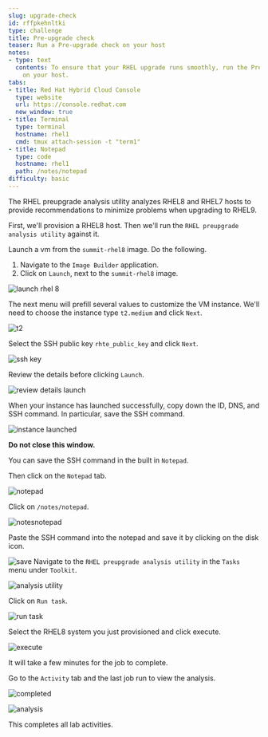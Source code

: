 ```yaml
---
slug: upgrade-check
id: rffpkehnltki
type: challenge
title: Pre-upgrade check
teaser: Run a Pre-upgrade check on your host
notes:
- type: text
  contents: To ensure that your RHEL upgrade runs smoothly, run the Pre-upgrade check
    on your host.
tabs:
- title: Red Hat Hybrid Cloud Console
  type: website
  url: https://console.redhat.com
  new_window: true
- title: Terminal
  type: terminal
  hostname: rhel1
  cmd: tmux attach-session -t "term1"
- title: Notepad
  type: code
  hostname: rhel1
  path: /notes/notepad
difficulty: basic
---
```

<!-- markdownlint-disable MD033 MD026-->

The RHEL preupgrade analysis utility analyzes RHEL8 and RHEL7 hosts to provide recommendations to minimize problems when upgrading to RHEL9.

First, we'll provision a RHEL8 host. Then we'll run the `RHEL preupgrade analysis utility` against it.

Launch a vm from the `summit-rhel8` image. Do the following.

1) Navigate to the `Image Builder` application.
2) Click on `Launch`, next to the `summit-rhel8` image.

![launch rhel 8](../assets/rhel8launch.png)

The next menu will prefill several values to customize the VM instance. We'll need to choose the instance type `t2.medium` and click `Next`.

![t2](../assets/t2medium.png)

Select the SSH public key `rhte_public_key` and click `Next`.

![ssh key](../assets/sshkeyselection.png)

Review the details before clicking `Launch`.

![review details launch](../assets/reviewdetailslaunch.png)

When your instance has launched successfully, copy down the ID, DNS, and SSH command. In particular, save the SSH command.

![instance launched](../assets/instancelaunched.png)

**Do not close this window.**

You can save the SSH command in the built in `Notepad`.

Then click on the `Notepad` tab.

![notepad](../assets/notepadtab.png)

Click on `/notes/notepad`.

![notesnotepad](../assets/notesnotepad.png)

Paste the SSH command into the notepad and save it by clicking on the disk icon.

![save](../assets/savesshcommand.png)
Navigate to the `RHEL preupgrade analysis utility` in the `Tasks` menu under `Toolkit`.

![analysis utility](../assets/toolkittasks.png)

Click on `Run task`.

![run task](../assets/runtask.png)

Select the RHEL8 system you just provisioned and click execute.

<!-- ![execute](../assets/executetask.png) -->
![execute](../assets/preupgradeanalysisrhel8.png)

It will take a few minutes for the job to complete.

Go to the `Activity` tab and the last job run to view the analysis.

![completed](../assets/completedanalysis.png)

![analysis](../assets/upgradeissues.png)

This completes all lab activities.
